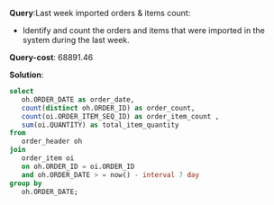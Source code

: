 **Query**:Last week imported orders & items count:
 - Identify and count the orders and items that were imported in the system during the last week.

**Query-cost**: 68891.46

**Solution**: 
```sql
select 
   oh.ORDER_DATE as order_date,
   count(distinct oh.ORDER_ID) as order_count, 
   count(oi.ORDER_ITEM_SEQ_ID) as order_item_count ,
   sum(oi.QUANTITY) as total_item_quantity
from
   order_header oh
join
   order_item oi 
   on oh.ORDER_ID = oi.ORDER_ID
   and oh.ORDER_DATE > = now() - interval 7 day
group by 
   oh.ORDER_DATE; 






